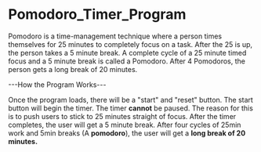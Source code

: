 # Pomodoro_Timer_Program
Pomodoro is a time-management technique where a person times themselves for 25 minutes to completely focus on a task.  After the 25 is up, the person takes a 5 minute break. A complete cycle of a 25 minute timed focus and a 5 minute break is called a Pomodoro. After 4 Pomodoros, the person gets a long break of 20 minutes.

---How the Program Works---

Once the program loads, there will be a "start" and "reset" button. The start button will begin the timer. The timer **cannot** be paused. The reason for this is to push users to stick to 25 minutes straight of focus. After the timer completes, the user will get a 5 minute break. After four cycles of 25min work and 5min breaks (A **pomodoro**), the user will get a **long break of 20 minutes.**
